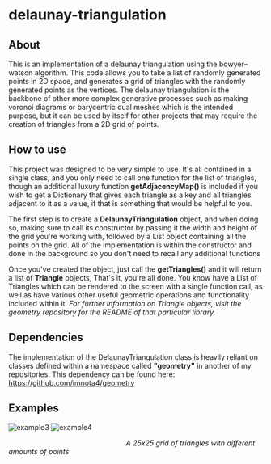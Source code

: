 # delaunay-triangulation
## About
This is an implementation of a delaunay triangulation using the bowyer–watson algorithm. This code allows you to take a list of randomly generated points in 2D space, and generates a grid of triangles with the randomly generated points as the vertices. The delaunay triangulation is the backbone of other more complex generative processes such as making voronoi diagrams or barycentric dual meshes which is the intended purpose, but it can be used by itself for other projects that may require the creation of triangles from a 2D grid of points. 

## How to use
This project was designed to be very simple to use. It's all contained in a single class, and you only need to call one function for the list of triangles, though an additional luxury function **getAdjacencyMap()** is included if you wish to get a Dictionary that gives each triangle as a key and all triangles adjacent to it as a value, if that is something that would be helpful to you.

The first step is to create a **DelaunayTriangulation** object, and when doing so, making sure to call its constructor by passing it the width and height of the grid you're working with, followed by a List object containing all the points on the grid. All of the implementation is within the constructor and done in the background so you don't need to recall any additional functions

Once you've created the object, just call the **getTriangles()** and it will return a list of **Triangle** objects, That's it, you're all done. You know have a List of Triangles which can be rendered to the screen with a single function call, as well as have various other useful geometric operations and functionality included within it. 
*For further information on Triangle objects, visit the geometry repository for the README of that particular library.*

## Dependencies
The implementation of the DelaunayTriangulation class is heavily reliant on classes defined within a namespace called **"geometry"** in another of my repositories. This dependency can be found here: https://github.com/imnota4/geometry

## Examples

![example3](https://github.com/imnota4/delaunay-triangulation/assets/4397050/a6f88951-d313-4700-8d9e-09c57659f14b)
![example4](https://github.com/imnota4/delaunay-triangulation/assets/4397050/e0333855-b7bc-48c7-9496-0bb70f365378)

$~~~~~~~~~~~~~~~~~~~~~~~~~~~~~~~~~~~~~~~~~~~~~~~~~~~~~~~~~~~$*A 25x25 grid of triangles with different amounts of points* $~~~~~~~~$

